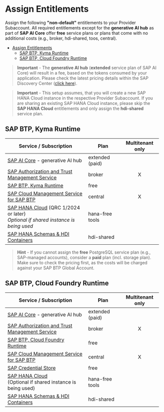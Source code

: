 # Assign Entitlements

Assign the following **"non-default"** entitlements to your Provider Subaccount. All required entitlements except for the **generative AI hub** as part of **SAP AI Core** offer **free** service plans or plans that come with no additional costs (e.g., broker, hdi-shared, toos, central).

- [Assign Entitlements](#assign-entitlements)
  - [SAP BTP, Kyma Runtime](#sap-btp-kyma-runtime)
  - [SAP BTP, Cloud Foundry Runtime](#sap-btp-cloud-foundry-runtime)

> **Important** - The **generative AI hub** (**extended** service plan of SAP AI Core) will result in a fee, based on the tokens consumed by your application. Please check the latest pricing details within the SAP Discovery Center ([click here](https://discovery-center.cloud.sap/serviceCatalog/sap-ai-core?region=all&tab=service_plan)).

> **Important** - This setup assumes, that you will create a new SAP HANA Cloud instance in the respective Provider Subaccount. If you are sharing an existing SAP HANA Cloud instance, please skip the **SAP HANA Cloud** entitlements and only assign the **hdi-shared** service plan.

## SAP BTP, Kyma Runtime

| Service / Subscription                                                                                                                                               | Plan                 | Multitenant only |
| -------------------------------------------------------------------------------------------------------------------------------------------------------------------- | -------------------- | :--------------: |
| [SAP AI Core](https://discovery-center.cloud.sap/serviceCatalog/sap-ai-core?region=all) - generative AI hub                                                          | extended (paid)      |                  |
| [SAP Authorization and Trust Management Service](https://discovery-center.cloud.sap/serviceCatalog/authorization-and-trust-management-service?region=all)            | broker               |        X         |
| [SAP BTP, Kyma Runtime](https://discovery-center.cloud.sap/serviceCatalog/kyma-runtime?region=all)                                                                   | free                 |                  |
| [SAP Cloud Management Service for SAP BTP](https://discovery-center.cloud.sap/serviceCatalog/cloud-management-service?region=all)                                    | central              |        X         |
| [SAP HANA Cloud](https://discovery-center.cloud.sap/serviceCatalog/sap-hana-cloud?region=all) (QRC 1/2024 or later)<br> _Optional if shared instance is being used_  | hana-free <br> tools |                  |
| [SAP HANA Schemas & HDI Containers](https://help.sap.com/docs/SAP_HANA_PLATFORM/3823b0f33420468ba5f1cf7f59bd6bd9/e28abca91a004683845805efc2bf967c.html?locale=en-US) | hdi-shared           |                  |

> **Hint** - If you cannot assign the **free** PostgreSQL service plan (e.g., SAP-managed accounts), consider a **paid** plan (incl. storage plan). Make sure to check the pricing first, as the costs will be charged against your SAP BTP Global Account.

## SAP BTP, Cloud Foundry Runtime

| Service / Subscription                                                                                                                                               | Plan                 | Multitenant only |
| -------------------------------------------------------------------------------------------------------------------------------------------------------------------- | -------------------- | :--------------: |
| [SAP AI Core](https://discovery-center.cloud.sap/serviceCatalog/sap-ai-core?region=all) - generative AI hub                                                          | extended (paid)      |                  |
| [SAP Authorization and Trust Management Service](https://discovery-center.cloud.sap/serviceCatalog/authorization-and-trust-management-service?region=all)            | broker               |        X         |
| [SAP BTP, Cloud Foundry Runtime](https://discovery-center.cloud.sap/serviceCatalog/cloud-foundry-runtime?region=all)                                                 | free                 |                  |
| [SAP Cloud Management Service for SAP BTP](https://discovery-center.cloud.sap/serviceCatalog/cloud-management-service?region=all)                                    | central              |        X         |
| [SAP Credential Store](https://discovery-center.cloud.sap/serviceCatalog/credential-store?region=all)                                                                | free                 |                  |
| [SAP HANA Cloud](https://discovery-center.cloud.sap/serviceCatalog/sap-hana-cloud?region=all) <br> (Optional if shared instance is being used)                       | hana-free <br> tools |                  |
| [SAP HANA Schemas & HDI Containers](https://help.sap.com/docs/SAP_HANA_PLATFORM/3823b0f33420468ba5f1cf7f59bd6bd9/e28abca91a004683845805efc2bf967c.html?locale=en-US) | hdi-shared           |                  |
